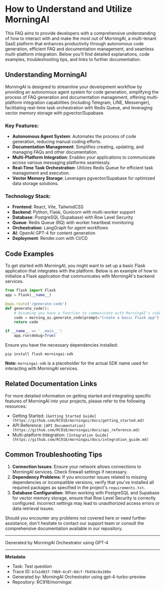 # How to Understand and Utilize MorningAI

This FAQ aims to provide developers with a comprehensive understanding of how to interact with and make the most out of MorningAI, a multi-tenant SaaS platform that enhances productivity through autonomous code generation, efficient FAQ and documentation management, and seamless multi-platform integration. Below you'll find detailed explanations, code examples, troubleshooting tips, and links to further documentation.

## Understanding MorningAI

MorningAI is designed to streamline your development workflow by providing an autonomous agent system for code generation, simplifying the process of FAQ generation and documentation management, offering multi-platform integration capabilities (including Telegram, LINE, Messenger), facilitating real-time task orchestration with Redis Queue, and leveraging vector memory storage with pgvector/Supabase.

### Key Features:

- **Autonomous Agent System**: Automates the process of code generation, reducing manual coding efforts.
- **Documentation Management**: Simplifies creating, updating, and managing FAQs and other documentation.
- **Multi-Platform Integration**: Enables your applications to communicate across various messaging platforms seamlessly.
- **Real-Time Task Orchestration**: Utilizes Redis Queue for efficient task management and execution.
- **Vector Memory Storage**: Leverages pgvector/Supabase for optimized data storage solutions.

### Technology Stack:

- **Frontend**: React, Vite, TailwindCSS
- **Backend**: Python, Flask, Gunicorn with multi-worker support
- **Database**: PostgreSQL (Supabase) with Row Level Security
- **Queue**: Redis Queue (RQ) with worker heartbeat monitoring
- **Orchestration**: LangGraph for agent workflows
- **AI**: OpenAI GPT-4 for content generation
- **Deployment**: Render.com with CI/CD

## Code Examples

To get started with MorningAI, you might want to set up a basic Flask application that integrates with the platform. Below is an example of how to initialize a Flask application that communicates with MorningAI's backend services.

```python
from flask import Flask
app = Flask(__name__)

@app.route('/generate-code')
def generate_code():
    # Assuming you have a function to communicate with MorningAI's code generation service
    code = morning_ai.generate_code(prompt="Create a basic Flask app")
    return code

if __name__ == '__main__':
    app.run(debug=True)
```

Ensure you have the necessary dependencies installed:

```shell
pip install flask morningai-sdk
```

**Note:** `morningai-sdk` is a placeholder for the actual SDK name used for interacting with MorningAI services.

## Related Documentation Links

For more detailed information on getting started and integrating specific features of MorningAI into your projects, please refer to the following resources:

- Getting Started: `[Getting Started Guide](https://github.com/RC918/morningai/docs/getting_started.md)`
- API Reference: `[API Documentation](https://github.com/RC918/morningai/docs/api_reference.md)`
- Multi-platform Integration: `[Integration Guide](https://github.com/RC918/morningai/docs/integration_guide.md)`

## Common Troubleshooting Tips

1. **Connection Issues**: Ensure your network allows connections to MorningAI services. Check firewall settings if necessary.
2. **Dependency Problems**: If you encounter issues related to missing dependencies or incompatible versions, verify that you've installed all required packages as specified in the project's `requirements.txt`.
3. **Database Configuration**: When working with PostgreSQL and Supabase for vector memory storage, ensure that Row Level Security is correctly configured. Incorrect settings may lead to unauthorized access errors or data retrieval issues.

Should you encounter any problems not covered here or need further assistance, don't hesitate to contact our support team or consult the comprehensive documentation available in our repository.

---
Generated by MorningAI Orchestrator using GPT-4

---

**Metadata**:
- Task: Test question
- Trace ID: `b7a1d037-79b9-4cd7-8dcf-f6456c0a100e`
- Generated by: MorningAI Orchestrator using gpt-4-turbo-preview
- Repository: RC918/morningai
